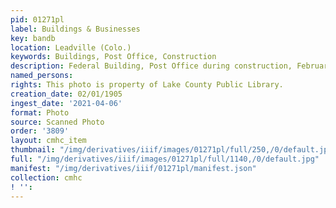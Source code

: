 ```yaml
---
pid: 01271pl
label: Buildings & Businesses
key: bandb
location: Leadville (Colo.)
keywords: Buildings, Post Office, Construction
description: Federal Building, Post Office during construction, February 1, 1905
named_persons: 
rights: This photo is property of Lake County Public Library.
creation_date: 02/01/1905
ingest_date: '2021-04-06'
format: Photo
source: Scanned Photo
order: '3809'
layout: cmhc_item
thumbnail: "/img/derivatives/iiif/images/01271pl/full/250,/0/default.jpg"
full: "/img/derivatives/iiif/images/01271pl/full/1140,/0/default.jpg"
manifest: "/img/derivatives/iiif/01271pl/manifest.json"
collection: cmhc
! '': 
---
```

